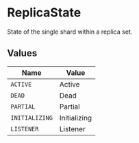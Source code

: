 # ReplicaState

State of the single shard within a replica set.


## Values

| Name           | Value          |
| -------------- | -------------- |
| `ACTIVE`       | Active         |
| `DEAD`         | Dead           |
| `PARTIAL`      | Partial        |
| `INITIALIZING` | Initializing   |
| `LISTENER`     | Listener       |